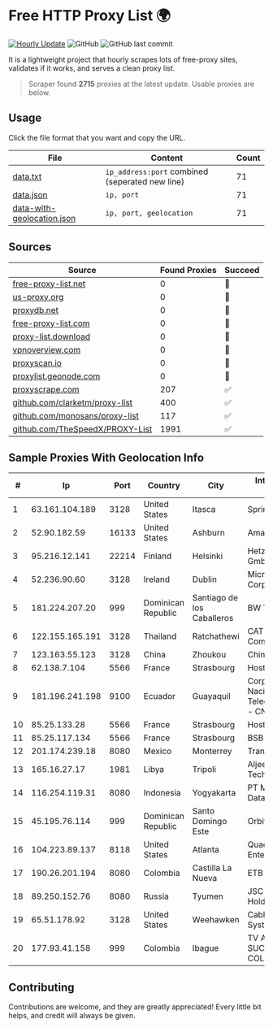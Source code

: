 
# Free HTTP Proxy List 🌍

[![Hourly Update](https://github.com/mertguvencli/http-proxy-list/actions/workflows/main.yml/badge.svg?branch=main)](https://github.com/mertguvencli/http-proxy-list/actions/workflows/main.yml)
![GitHub](https://img.shields.io/github/license/mertguvencli/http-proxy-list)
![GitHub last commit](https://img.shields.io/github/last-commit/mertguvencli/http-proxy-list)

It is a lightweight project that hourly scrapes lots of free-proxy sites, validates if it works, and serves a clean proxy list.


> Scraper found **2715** proxies at the latest update. Usable proxies are below.

## Usage

Click the file format that you want and copy the URL.


|File|Content|Count|
|----|-------|-----|
|[data.txt](https://raw.githubusercontent.com/mertguvencli/http-proxy-list/main/proxy-list/data.txt)|`ip_address:port` combined (seperated new line)|71|
|[data.json](https://raw.githubusercontent.com/mertguvencli/http-proxy-list/main/proxy-list/data.json)|`ip, port`|71|
|[data-with-geolocation.json](https://raw.githubusercontent.com/mertguvencli/http-proxy-list/main/proxy-list/data-with-geolocation.json)|`ip, port, geolocation`|71|

## Sources

|Source|Found Proxies|Succeed|
|------|-------------|-------|
|[free-proxy-list.net](https://free-proxy-list.net)|0|🚫|
|[us-proxy.org](https://www.us-proxy.org)|0|🚫|
|[proxydb.net](http://proxydb.net)|0|🚫|
|[free-proxy-list.com](https://free-proxy-list.com/?page=&port=&type%5B%5D=http&type%5B%5D=https&up_time=0&search=Search)|0|🚫|
|[proxy-list.download](https://www.proxy-list.download/HTTP)|0|🚫|
|[vpnoverview.com](https://vpnoverview.com/privacy/anonymous-browsing/free-proxy-servers)|0|🚫|
|[proxyscan.io](https://www.proxyscan.io)|0|🚫|
|[proxylist.geonode.com](https://proxylist.geonode.com/api/proxy-list?limit=300&page=1&sort_by=lastChecked&sort_type=desc&protocols=http,https)|0|🚫|
|[proxyscrape.com](https://api.proxyscrape.com/v2/?request=displayproxies&protocol=http&timeout=10000&country=all&ssl=all&anonymity=all)|207|✅|
|[github.com/clarketm/proxy-list](https://raw.githubusercontent.com/clarketm/proxy-list/master/proxy-list-raw.txt)|400|✅|
|[github.com/monosans/proxy-list](https://raw.githubusercontent.com/monosans/proxy-list/main/proxies/http.txt)|117|✅|
|[github.com/TheSpeedX/PROXY-List](https://raw.githubusercontent.com/TheSpeedX/PROXY-List/master/http.txt)|1991|✅|


## Sample Proxies With Geolocation Info

|#|Ip|Port|Country|City|Internet Service Provider|
|-|--|----|-------|----|-------------------------|
|1|63.161.104.189|3128|United States|Itasca|Sprint|
|2|52.90.182.59|16133|United States|Ashburn|Amazon.com, Inc.|
|3|95.216.12.141|22214|Finland|Helsinki|Hetzner Online GmbH|
|4|52.236.90.60|3128|Ireland|Dublin|Microsoft Corporation|
|5|181.224.207.20|999|Dominican Republic|Santiago de los Caballeros|BW TELECOM|
|6|122.155.165.191|3128|Thailand|Ratchathewi|CAT Telecom Public Company Limited|
|7|123.163.55.123|3128|China|Zhoukou|Chinanet|
|8|62.138.7.104|5566|France|Strasbourg|Host Europe Group|
|9|181.196.241.198|9100|Ecuador|Guayaquil|Corporacion Nacional De Telecomunicaciones - CNT EP|
|10|85.25.133.28|5566|France|Strasbourg|Host Europe GmbH|
|11|85.25.117.134|5566|France|Strasbourg|BSB-SERVICE|
|12|201.174.239.18|8080|Mexico|Monterrey|Transtelco Inc|
|13|165.16.27.17|1981|Libya|Tripoli|Aljeel Aljadeed For Technology|
|14|116.254.119.31|8080|Indonesia|Yogyakarta|PT Media Sarana Data|
|15|45.195.76.114|999|Dominican Republic|Santo Domingo Este|Orbitek SRL|
|16|104.223.89.137|8118|United States|Atlanta|QuadraNet Enterprises LLC|
|17|190.26.201.194|8080|Colombia|Castilla La Nueva|ETB - Colombia|
|18|89.250.152.76|8080|Russia|Tyumen|JSC "ER-Telecom Holding"|
|19|65.51.178.92|3128|United States|Weehawken|Cablevision Systems Corp.|
|20|177.93.41.158|999|Colombia|Ibague|TV AZTECA SUCURSAL COLOMBIA|



## Contributing

Contributions are welcome, and they are greatly appreciated! Every
little bit helps, and credit will always be given.

